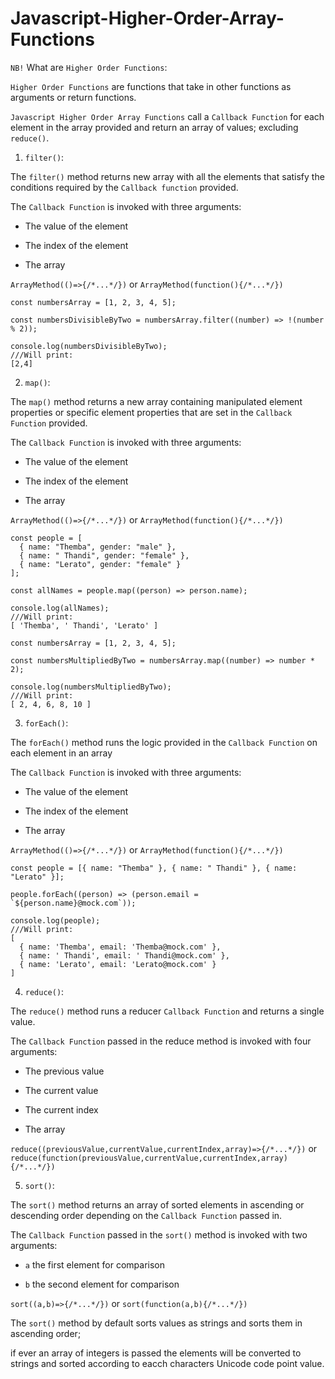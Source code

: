 # Javascript-Higher-Order-Array-Functions

`NB!` What are `Higher Order Functions`:

`Higher Order Functions` are functions that take in other functions as arguments or return functions.

`Javascript Higher Order Array Functions` call a `Callback Function` for each element in the array provided and return an array of values;
excluding `reduce()`.

1. `filter()`:

The `filter()` method returns new array with all the elements that satisfy the conditions required by the `Callback function` provided.

The `Callback Function` is invoked with three arguments:

* The value of the element

* The index of the element

* The array

`ArrayMethod(()=>{/*...*/})` or `ArrayMethod(function(){/*...*/})`

```
const numbersArray = [1, 2, 3, 4, 5];

const numbersDivisibleByTwo = numbersArray.filter((number) => !(number % 2));

console.log(numbersDivisibleByTwo);
///Will print:
[2,4]
```

2. `map()`:

The `map()` method returns a new array containing manipulated element properties or specific element properties that are set in the `Callback Function` provided.

The `Callback Function` is invoked with three arguments:

* The value of the element

* The index of the element

* The array

`ArrayMethod(()=>{/*...*/})` or `ArrayMethod(function(){/*...*/})`

```
const people = [
  { name: "Themba", gender: "male" },
  { name: " Thandi", gender: "female" },
  { name: "Lerato", gender: "female" }
];

const allNames = people.map((person) => person.name);

console.log(allNames);
///Will print:
[ 'Themba', ' Thandi', 'Lerato' ]
```

```
const numbersArray = [1, 2, 3, 4, 5];

const numbersMultipliedByTwo = numbersArray.map((number) => number * 2);

console.log(numbersMultipliedByTwo);
///Will print:
[ 2, 4, 6, 8, 10 ]
```

3. `forEach()`:

The `forEach()` method runs the logic provided in the `Callback Function` on each element in an array

The `Callback Function` is invoked with three arguments:

* The value of the element

* The index of the element

* The array

`ArrayMethod(()=>{/*...*/})` or `ArrayMethod(function(){/*...*/})`

```
const people = [{ name: "Themba" }, { name: " Thandi" }, { name: "Lerato" }];

people.forEach((person) => (person.email = `${person.name}@mock.com`));

console.log(people);
///Will print:
[
  { name: 'Themba', email: 'Themba@mock.com' },
  { name: ' Thandi', email: ' Thandi@mock.com' },
  { name: 'Lerato', email: 'Lerato@mock.com' }
]
```

4. `reduce()`:

The `reduce()` method runs a reducer `Callback Function` and returns a single value.

The `Callback Function` passed in the reduce method is invoked with four arguments:

* The previous value

* The current value

* The current index

* The array

`reduce((previousValue,currentValue,currentIndex,array)=>{/*...*/})` or `reduce(function(previousValue,currentValue,currentIndex,array){/*...*/})`

5. `sort()`:

The `sort()` method returns an array of sorted elements in ascending or descending order depending on the `Callback Function` passed in.

The `Callback Function` passed in the `sort()` method is invoked with two arguments:

* `a` the first element for comparison

* `b` the second element for comparison

`sort((a,b)=>{/*...*/})` or `sort(function(a,b){/*...*/})`

The `sort()` method by default sorts values as strings and sorts them in ascending order;

if ever an array of integers is passed the elements will be converted to strings and sorted according to eacch characters Unicode code point value.
